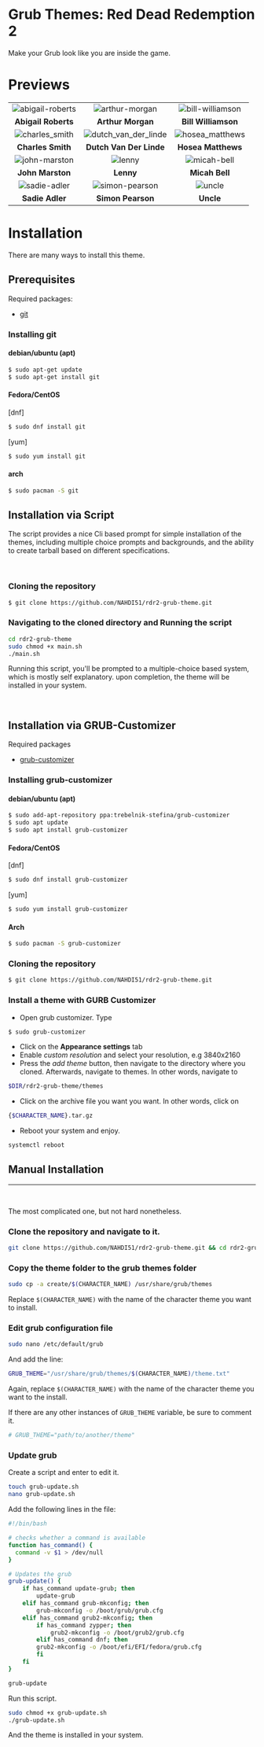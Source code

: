  
# **Grub Themes: Red Dead Redemption 2**

Make your Grub look like you are inside the game.

# **Previews**
|    |    |    |
|:-------:|:-------:|:---------:|
|![abigail-roberts](preview/abigail_roberts/1920x1080.png)|![arthur-morgan](preview/arthur-morgan/1920x1080.png)|![bill-williamson](preview/bill_williamson/1920x1080.png)|
|**Abigail Roberts**|**Arthur Morgan**|**Bill Williamson**|
|![charles_smith](preview/charles_smith/1920x1080.png)|![dutch_van_der_linde](preview/dutch_van_der_linde/1920x1080.png)|![hosea_matthews](preview/hosea_matthews/1920x1080.png)|
|**Charles Smith**|**Dutch Van Der Linde**|**Hosea Matthews**|
|![john-marston](preview/john-marston/1920x1080.png)|![lenny](preview/mary_beth/1920x1080.png)|![micah-bell](preview/micah_bell/1920x1080.png)|
|**John Marston**|**Lenny**|**Micah Bell**|
|![sadie-adler](preview/sadie_adler/1920x1080.png)|![simon-pearson](preview/simon_pearson/1920x1080.png)|![uncle](preview/uncle/1920x1080.png)|
|**Sadie Adler**|**Simon Pearson**|**Uncle**|

# **Installation**

There are many ways to install this theme. 

## Prerequisites

Required packages:
* [git](https://github.com/git-guides/install-git) 


### Installing git

#### debian/ubuntu (apt)
```Bash
$ sudo apt-get update
$ sudo apt-get install git
```
#### Fedora/CentOS

[dnf]
```Bash
$ sudo dnf install git
```
[yum]
```Bash
$ sudo yum install git
```

#### arch
```Bash
$ sudo pacman -S git

```


## **Installation via Script**

The script provides a nice Cli based prompt for simple installation of the themes, including multiple choice prompts and backgrounds, and the ability to create tarball based on different specifications.

<br>

### Cloning the repository
```Bash
$ git clone https://github.com/NAHDI51/rdr2-grub-theme.git
```

### Navigating to the cloned directory and Running the script
```Bash
cd rdr2-grub-theme
sudo chmod +x main.sh
./main.sh
```

Running this script, you'll be prompted to a multiple-choice based system, which is mostly self explanatory. upon completion, the theme will be installed in your system.

<br>

## **Installation via GRUB-Customizer**


Required packages
* [grub-customizer](https://www.javatpoint.com/grub-customizer-ubuntu)

### Installing grub-customizer


#### debian/ubuntu (apt)
```Bash
$ sudo add-apt-repository ppa:trebelnik-stefina/grub-customizer
$ sudo apt update
$ sudo apt install grub-customizer
```
#### Fedora/CentOS
[dnf]
```Bash
$ sudo dnf install grub-customizer
```
[yum]
```Bash
$ sudo yum install grub-customizer
```

#### Arch
```Bash
$ sudo pacman -S grub-customizer
```

### Cloning the repository
```Bash
$ git clone https://github.com/NAHDI51/rdr2-grub-theme.git
```
### Install a theme with GURB Customizer

* Open grub customizer. Type
```Bash
$ sudo grub-customizer
```
* Click on the **Appearance settings** tab
* Enable *custom resolution* and select your resolution, e.g 3840x2160
* Press the *add theme* button, then navigate to the directory where you cloned. Afterwards, navigate to themes. In other words, navigate to
```Bash
$DIR/rdr2-grub-theme/themes
```
* Click on the archive file you want you want. In other words, click on
```Bash
{$CHARACTER_NAME}.tar.gz
```
* Reboot your system and enjoy.
```Bash
systemctl reboot
```

## **Manual Installation**
<hr><br>

The most complicated one, but not hard nonetheless.

### Clone the repository and navigate to it.
```Bash
git clone https://github.com/NAHDI51/rdr2-grub-theme.git && cd rdr2-grub-theme
```

### Copy the theme folder to the grub themes folder
```Bash
sudo cp -a create/$(CHARACTER_NAME) /usr/share/grub/themes
```
Replace `$(CHARACTER_NAME)` with the name of the character theme you want to install.

### Edit grub configuration file
```Bash
sudo nano /etc/default/grub
```
And add the line: 
```Bash
GRUB_THEME="/usr/share/grub/themes/$(CHARACTER_NAME)/theme.txt"
```
Again, replace `$(CHARACTER_NAME)` with the name of the character theme you want to the install.

If there are any other instances of `GRUB_THEME` variable, be sure to comment it. 
```Bash
# GRUB_THEME="path/to/another/theme"
```

### Update grub

Create a script and enter to edit it. 
```Bash
touch grub-update.sh
nano grub-update.sh
```

Add the following lines in the file:
```Bash
#!/bin/bash

# checks whether a command is available
function has_command() {
  command -v $1 > /dev/null
}

# Updates the grub
grub-update() {
    if has_command update-grub; then
        update-grub
    elif has_command grub-mkconfig; then
        grub-mkconfig -o /boot/grub/grub.cfg
    elif has_command grub2-mkconfig; then
        if has_command zypper; then
            grub2-mkconfig -o /boot/grub2/grub.cfg
        elif has_command dnf; then
        grub2-mkconfig -o /boot/efi/EFI/fedora/grub.cfg
        fi
    fi
}

grub-update
```

Run this script.
```Bash
sudo chmod +x grub-update.sh
./grub-update.sh
```
And the theme is installed in your system.

